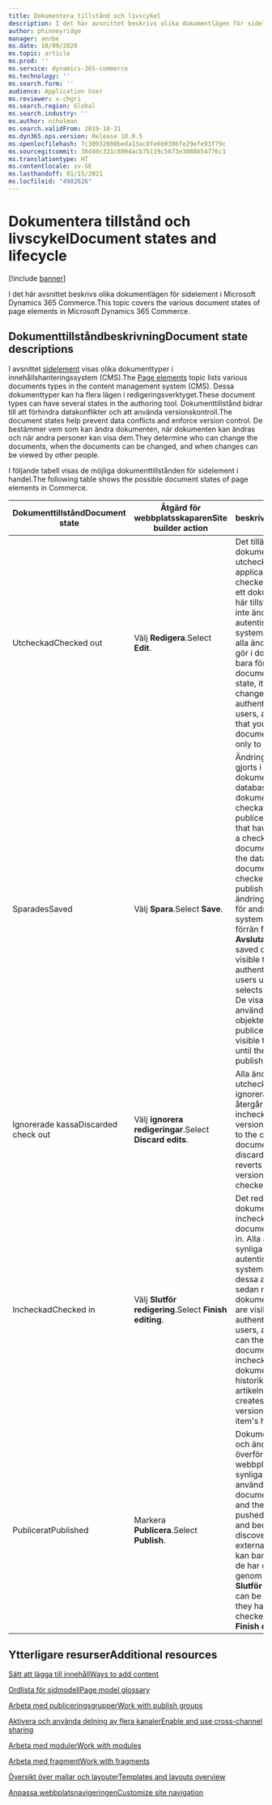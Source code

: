 ```yaml
---
title: Dokumentera tillstånd och livscykel
description: I det här avsnittet beskrivs olika dokumentlägen för sidelement i Microsoft Dynamics 365 Commerce.
author: phinneyridge
manager: annbe
ms.date: 10/09/2020
ms.topic: article
ms.prod: ''
ms.service: dynamics-365-commerce
ms.technology: ''
ms.search.form: ''
audience: Application User
ms.reviewer: v-chgri
ms.search.region: Global
ms.search.industry: ''
ms.author: niholman
ms.search.validFrom: 2019-10-31
ms.dyn365.ops.version: Release 10.0.5
ms.openlocfilehash: 7c30932800beda13ac8fe6b0386fe29efe93f79c
ms.sourcegitcommit: 38d40c331c8894acb7b119c5073e3088b54776c1
ms.translationtype: HT
ms.contentlocale: sv-SE
ms.lasthandoff: 01/15/2021
ms.locfileid: "4982626"
---
```

# <a name="document-states-and-lifecycle"></a><span data-ttu-id="2c6dc-103">Dokumentera tillstånd och livscykel</span><span class="sxs-lookup"><span data-stu-id="2c6dc-103">Document states and lifecycle</span></span>

[!include [banner](includes/banner.md)]

<span data-ttu-id="2c6dc-104">I det här avsnittet beskrivs olika dokumentlägen för sidelement i Microsoft Dynamics 365 Commerce.</span><span class="sxs-lookup"><span data-stu-id="2c6dc-104">This topic covers the various document states of page elements in Microsoft Dynamics 365 Commerce.</span></span>

## <a name="document-state-descriptions"></a><span data-ttu-id="2c6dc-105">Dokumenttillståndbeskrivning</span><span class="sxs-lookup"><span data-stu-id="2c6dc-105">Document state descriptions</span></span>

<span data-ttu-id="2c6dc-106">I avsnittet [sidelement](page-elements-overview.md) visas olika dokumenttyper i innehållshanteringssystem (CMS).</span><span class="sxs-lookup"><span data-stu-id="2c6dc-106">The [Page elements](page-elements-overview.md) topic lists various documents types in the content management system (CMS).</span></span> <span data-ttu-id="2c6dc-107">Dessa dokumenttyper kan ha flera lägen i redigeringsverktyget.</span><span class="sxs-lookup"><span data-stu-id="2c6dc-107">These document types can have several states in the authoring tool.</span></span> <span data-ttu-id="2c6dc-108">Dokumenttillstånd bidrar till att förhindra datakonflikter och att använda versionskontroll.</span><span class="sxs-lookup"><span data-stu-id="2c6dc-108">The document states help prevent data conflicts and enforce version control.</span></span> <span data-ttu-id="2c6dc-109">De bestämmer vem som kan ändra dokumenten, när dokumenten kan ändras och när andra personer kan visa dem.</span><span class="sxs-lookup"><span data-stu-id="2c6dc-109">They determine who can change the documents, when the documents can be changed, and when changes can be viewed by other people.</span></span>

<span data-ttu-id="2c6dc-110">I följande tabell visas de möjliga dokumenttillstånden för sidelement i handel.</span><span class="sxs-lookup"><span data-stu-id="2c6dc-110">The following table shows the possible document states of page elements in Commerce.</span></span>

| <span data-ttu-id="2c6dc-111">Dokumenttillstånd</span><span class="sxs-lookup"><span data-stu-id="2c6dc-111">Document state</span></span>      | <span data-ttu-id="2c6dc-112">Åtgärd för webbplatsskaparen</span><span class="sxs-lookup"><span data-stu-id="2c6dc-112">Site builder action</span></span>        | <span data-ttu-id="2c6dc-113">beskrivning</span><span class="sxs-lookup"><span data-stu-id="2c6dc-113">Description</span></span>                                                  |
| ------------------- | -------------------------- | ------------------------------------------------------------ |
| <span data-ttu-id="2c6dc-114">Utcheckad</span><span class="sxs-lookup"><span data-stu-id="2c6dc-114">Checked out</span></span>         | <span data-ttu-id="2c6dc-115">Välj **Redigera**.</span><span class="sxs-lookup"><span data-stu-id="2c6dc-115">Select **Edit**.</span></span>           | <span data-ttu-id="2c6dc-116">Det tillämpliga dokumentet är utcheckat till dig.</span><span class="sxs-lookup"><span data-stu-id="2c6dc-116">The applicable document is checked out to you.</span></span> <span data-ttu-id="2c6dc-117">När ett dokument är i det här tillståndet kan det inte ändras av andra autentiserade systemanvändare, och alla ändringar som du gör i dokumentet visas bara för dig.</span><span class="sxs-lookup"><span data-stu-id="2c6dc-117">While a document is in this state, it can't be changed by other authenticated system users, and any changes that you make to the document are visible only to you.</span></span> |
| <span data-ttu-id="2c6dc-118">Sparades</span><span class="sxs-lookup"><span data-stu-id="2c6dc-118">Saved</span></span>               | <span data-ttu-id="2c6dc-119">Välj **Spara**.</span><span class="sxs-lookup"><span data-stu-id="2c6dc-119">Select **Save**.</span></span>           | <span data-ttu-id="2c6dc-120">Ändringar som har gjorts i ett utcheckat dokument sparas i databasen men dokumentet har inte checkats in eller publicerats.</span><span class="sxs-lookup"><span data-stu-id="2c6dc-120">Changes that have been made to a checked-out document are saved to the database, but the document isn't yet checked in or published.</span></span> <span data-ttu-id="2c6dc-121">De sparade ändringarna syns inte för andra autentiserade systemanvändare förrän författaren väljer **Avsluta redigering**.</span><span class="sxs-lookup"><span data-stu-id="2c6dc-121">The saved changes aren't visible to other authenticated system users until the author selects **Finish editing**.</span></span> <span data-ttu-id="2c6dc-122">De visas inte för externa användare förrän objektet har publicerats.</span><span class="sxs-lookup"><span data-stu-id="2c6dc-122">They aren't visible to external users until the item is published.</span></span> |
| <span data-ttu-id="2c6dc-123">Ignorerade kassa</span><span class="sxs-lookup"><span data-stu-id="2c6dc-123">Discarded check out</span></span> | <span data-ttu-id="2c6dc-124">Välj **ignorera redigeringar**.</span><span class="sxs-lookup"><span data-stu-id="2c6dc-124">Select **Discard edits**.</span></span>  | <span data-ttu-id="2c6dc-125">Alla ändringar av det utcheckade dokumentet ignoreras och objektet återgår till den senast incheckade versionen.</span><span class="sxs-lookup"><span data-stu-id="2c6dc-125">All changes to the checked-out document are discarded, and the item reverts to the last version that was checked in.</span></span> |
| <span data-ttu-id="2c6dc-126">Incheckad</span><span class="sxs-lookup"><span data-stu-id="2c6dc-126">Checked in</span></span>          | <span data-ttu-id="2c6dc-127">Välj **Slutför redigering**.</span><span class="sxs-lookup"><span data-stu-id="2c6dc-127">Select **Finish editing**.</span></span> | <span data-ttu-id="2c6dc-128">Det redigerade dokumentet är incheckat.</span><span class="sxs-lookup"><span data-stu-id="2c6dc-128">The edited document is checked in.</span></span> <span data-ttu-id="2c6dc-129">Alla ändringar är synliga för andra autentiserade systemanvändare och dessa användare kan sedan redigera dokumentet.</span><span class="sxs-lookup"><span data-stu-id="2c6dc-129">All changes are visible to other authenticated system users, and those users can then edit the document.</span></span> <span data-ttu-id="2c6dc-130">Varje incheckning skapar en dokumentversionspost i historiken för artikeln.</span><span class="sxs-lookup"><span data-stu-id="2c6dc-130">Each check-in creates a document version record in the item's history.</span></span> |
| <span data-ttu-id="2c6dc-131">Publicerat</span><span class="sxs-lookup"><span data-stu-id="2c6dc-131">Published</span></span>           | <span data-ttu-id="2c6dc-132">Markera **Publicera**.</span><span class="sxs-lookup"><span data-stu-id="2c6dc-132">Select **Publish**.</span></span>        | <span data-ttu-id="2c6dc-133">Dokumentet publiceras och ändringarna överförs till den aktiva webbplatsen och blir synliga för externa användare.</span><span class="sxs-lookup"><span data-stu-id="2c6dc-133">The document is published, and the changes are pushed to your live site and become discoverable by external users.</span></span> <span data-ttu-id="2c6dc-134">Artiklar kan bara publiceras om de har checkats in först genom att du väljer **Slutför redigering**.</span><span class="sxs-lookup"><span data-stu-id="2c6dc-134">Items can be published only if they have first been checked in by selecting **Finish editing**.</span></span> |

## <a name="additional-resources"></a><span data-ttu-id="2c6dc-135">Ytterligare resurser</span><span class="sxs-lookup"><span data-stu-id="2c6dc-135">Additional resources</span></span>

[<span data-ttu-id="2c6dc-136">Sätt att lägga till innehåll</span><span class="sxs-lookup"><span data-stu-id="2c6dc-136">Ways to add content</span></span>](add-manage-content.md)

[<span data-ttu-id="2c6dc-137">Ordlista för sidmodell</span><span class="sxs-lookup"><span data-stu-id="2c6dc-137">Page model glossary</span></span>](page-elements-overview.md)

[<span data-ttu-id="2c6dc-138">Arbeta med publiceringsgrupper</span><span class="sxs-lookup"><span data-stu-id="2c6dc-138">Work with publish groups</span></span>](publish-groups.md)

[<span data-ttu-id="2c6dc-139">Aktivera och använda delning av flera kanaler</span><span class="sxs-lookup"><span data-stu-id="2c6dc-139">Enable and use cross-channel sharing</span></span>](cross-channel-sharing.md)

[<span data-ttu-id="2c6dc-140">Arbeta med moduler</span><span class="sxs-lookup"><span data-stu-id="2c6dc-140">Work with modules</span></span>](work-with-modules.md)

[<span data-ttu-id="2c6dc-141">Arbeta med fragment</span><span class="sxs-lookup"><span data-stu-id="2c6dc-141">Work with fragments</span></span>](work-with-fragments.md)

[<span data-ttu-id="2c6dc-142">Översikt över mallar och layouter</span><span class="sxs-lookup"><span data-stu-id="2c6dc-142">Templates and layouts overview</span></span>](templates-layouts-overview.md)

[<span data-ttu-id="2c6dc-143">Anpassa webbplatsnavigeringen</span><span class="sxs-lookup"><span data-stu-id="2c6dc-143">Customize site navigation</span></span>](customize-site-navigation.md)
